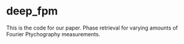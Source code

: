 # deep_fpm
This is the code for our paper. Phase retrieval for varying amounts of Fourier Ptychography measurements. 

